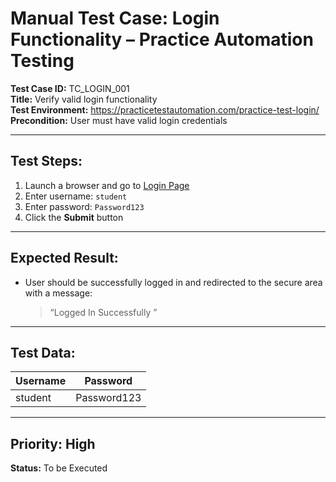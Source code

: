 # Manual Test Case: Login Functionality – Practice Automation Testing

**Test Case ID:** TC_LOGIN_001  
**Title:** Verify valid login functionality  
**Test Environment:** https://practicetestautomation.com/practice-test-login/  
**Precondition:** User must have valid login credentials

---

## Test Steps:
1. Launch a browser and go to [Login Page](https://practicetestautomation.com/practice-test-login/)
2. Enter username: `student`
3. Enter password: `Password123`
4. Click the **Submit** button

---

## Expected Result:
- User should be successfully logged in and redirected to the secure area with a message:
  > “Logged In Successfully ”

---

## Test Data: 

| Username | Password     |
|----------|--------------|
| student  | Password123  |

---

## Priority: High
**Status:** To be Executed
